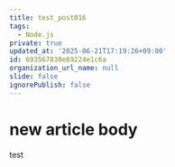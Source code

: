 ```yaml
---
title: test_post016
tags:
  - Node.js
private: true
updated_at: '2025-06-21T17:19:26+09:00'
id: 693567830e69224e1c6a
organization_url_name: null
slide: false
ignorePublish: false
---
```

# new article body
test
